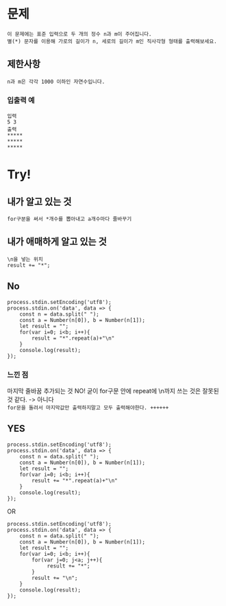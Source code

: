 # 문제

```
이 문제에는 표준 입력으로 두 개의 정수 n과 m이 주어집니다.
별(*) 문자를 이용해 가로의 길이가 n, 세로의 길이가 m인 직사각형 형태를 출력해보세요.
```
## 제한사항
```
n과 m은 각각 1000 이하인 자연수입니다.
```
### 입출력 예
```
입력
5 3
출력
*****
*****
*****
```

# Try!
## 내가 알고 있는 것
`for구분을 써서 *개수를 뽑아내고 a개수마다 줄바꾸기`
## 내가 애매하게 알고 있는 것
`\n을 넣는 위치`<br>
`result += "*";`

## No
```
process.stdin.setEncoding('utf8');
process.stdin.on('data', data => {
    const n = data.split(" ");
    const a = Number(n[0]), b = Number(n[1]);
    let result = "";
    for(var i=0; i<b; i++){
        result = "*".repeat(a)+"\n"
    }
    console.log(result);
});
```
### 느낀 점
마지막 줄바꿈 추가되는 것 NO! 굳이 for구문 안에 repeat에 \n까지 쓰는 것은 잘못된 것 같다. -> 아니다<br>
`for문을 돌려서 마지막값만 출력하지말고 모두 출력해야한다. ++++++`
<br>
## YES
```
process.stdin.setEncoding('utf8');
process.stdin.on('data', data => {
    const n = data.split(" ");
    const a = Number(n[0]), b = Number(n[1]);
    let result = "";
    for(var i=0; i<b; i++){
        result += "*".repeat(a)+"\n"
    }
    console.log(result);
});
```

OR

```
process.stdin.setEncoding('utf8');
process.stdin.on('data', data => {
    const n = data.split(" ");
    const a = Number(n[0]), b = Number(n[1]);
    let result = "";
    for(var i=0; i<b; i++){
        for(var j=0; j<a; j++){
             result += "*";
        } 
        result += "\n";
    }
    console.log(result);
});
```
